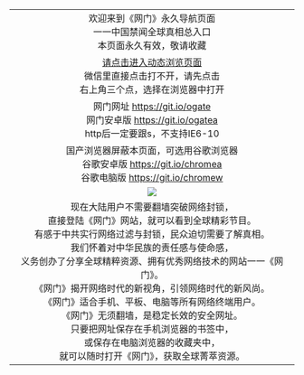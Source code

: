 ﻿<table>
  <tr></tr>
  <!--tr><td colspan=2 align=center><img src="https://cloud.githubusercontent.com/assets/11880933/13434984/f430fae2-e012-11e5-814f-c2df1e82b247.jpg" /></td></tr-->
  <tr>
    <td colspan=2 align=center>欢迎来到《网门》永久导航页面<br/>
    一一中国禁闻全球真相总入口<br/>
    本页面永久有效，敬请收藏
    </td>
  </tr>
  <tr>
    <td colspan=2 align=center>
    <a href="https://d1asjtm1tvxd5n.cloudfront.net?from=github" target="_blank">请点击进入动态浏览页面</a><br/>
    微信里直接点击打不开，请先点击<br/>右上角三个点，选择在浏览器中打开
    <!--br/><br/>海外直连网址 <a href="http://www.ogate.org/oGate.aspx?from=githubo" target="_blank">www.ogate.org</a-->
    <!--br>* IE6打开动态网址须在选项中勾选TLS 1.0-->
    </td>
  </tr>
  <tr>
    <td colspan=2 align=center>
      网门网址
      <a href="https://github.com/ogate/ogate/blob/master/README.md?web" target="_blank">https://git.io/ogate</a><br>
      网门安卓版
      <a href="https://d1asjtm1tvxd5n.cloudfront.net/ogUP.aspx?name=2A%2FoGate.apk">https://git.io/ogatea</a><br/>
      http后一定要跟s，不支持IE6-10
    </td>
  </tr>
  <tr>
    <td colspan=2 align=center>国产浏览器屏蔽本页面，可选用谷歌浏览器<br/>
      谷歌安卓版
      <a href="https://d1asjtm1tvxd5n.cloudfront.net/ogUP.aspx?name=2A%2FChrome.apk">https://git.io/chromea</a><br/>
      谷歌电脑版
      <a href="https://d1asjtm1tvxd5n.cloudfront.net/ogUP.aspx?name=2A%2FChrome.zip">https://git.io/chromew</a>
    </td>
  </tr>
  <tr>
    <td colspan=2 align=center><a href="https://d1asjtm1tvxd5n.cloudfront.net?from=github" target="_blank"><img src="https://cloud.githubusercontent.com/assets/11880933/15631437/70d0a74e-259d-11e6-946f-6237b4b657bd.jpg" /></a></td> 
  </tr>
  <tr>
    <td colspan=2 align=center>现在大陆用户不需要翻墙突破网络封锁，<br/>直接登陆《网门》网站，就可以看到全球精彩节目。<br/>
有感于中共实行网络过滤与封锁，民众迫切需要了解真相。<br/>我们怀着对中华民族的责任感与使命感，<br/>义务创办了分享全球精粹资源、拥有优秀网络技术的网站一一《网门》。<br/>
《网门》揭开网络时代的新视角，引领网络时代的新风尚。<br/>
《网门》适合手机、平板、电脑等所有网络终端用户。<br/>
《网门》无须翻墙，是稳定长效的安全网址。<br/>只要把网址保存在手机浏览器的书签中，<br/>或保存在电脑浏览器的收藏夹中，<br/>就可以随时打开《网门》，获取全球菁萃资源。
    </td>
  </tr>
</table>
